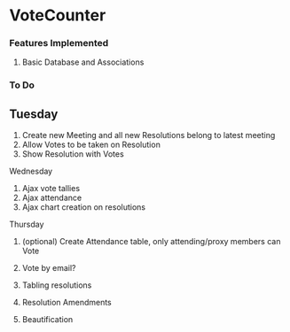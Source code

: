 # VoteCounter

### Features Implemented

1. Basic Database and Associations

### To Do

## Tuesday

1. Create new Meeting and all new Resolutions belong to latest meeting
2. Allow Votes to be taken on Resolution
3. Show Resolution with Votes

Wednesday
1. Ajax vote tallies
2. Ajax attendance
3. Ajax chart creation on resolutions

Thursday 
1. (optional) Create Attendance table, only attending/proxy members can Vote

2. Vote by email?

3. Tabling resolutions
4. Resolution Amendments
5. Beautification
